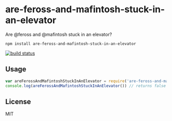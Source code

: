 # are-feross-and-mafintosh-stuck-in-an-elevator

Are @feross and @mafintosh stuck in an elevator?

```
npm install are-feross-and-mafintosh-stuck-in-an-elevator
```

[![build status](http://img.shields.io/travis/mafintosh/are-feross-and-mafintosh-stuck-in-an-elevator.svg?style=flat)](http://travis-ci.org/mafintosh/are-feross-and-mafintosh-stuck-in-an-elevator)

## Usage

``` js
var areFerossAndMafintoshStuckInAnElevator = require('are-feross-and-mafintosh-stuck-in-an-elevator')
console.log(areFerossAndMafintoshStuckInAnElevator()) // returns false now because we've rescued!
```

## License

MIT
